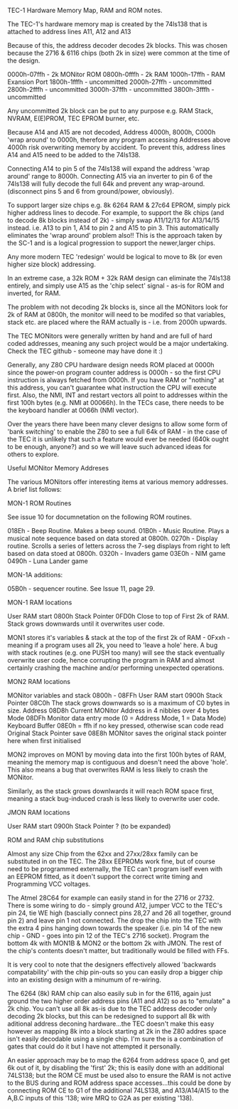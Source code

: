 TEC-1 Hardware Memory Map, RAM and ROM notes.

The TEC-1's hardware memory map is created by the 74ls138 that is attached to address lines A11, A12 and A13

Because of this, the address decoder decodes 2k blocks. This was chosen because the 2716 & 6116 chips (both 2k in size) were common at the time of the design.

0000h-07ffh	-	2k MONitor ROM
0800h-0fffh -	2k RAM
1000h-17ffh -	RAM Exansion Port
1800h-1fffh	-	uncommitted
2000h-27ffh -	uncommitted	
2800h-2fffh -	uncommitted
3000h-37ffh	-	uncommitted
3800h-3fffh -	uncommitted

Any uncommitted 2k block can be put to any purpose e.g. RAM Stack, NVRAM, E(E)PROM, TEC EPROM burner, etc.

Because A14 and A15 are not decoded, Address 4000h, 8000h, C000h 'wrap around' to 0000h, therefore any program accessing Addresses above 4000h risk overwriting memory by accident. To prevent this, address lines A14 and A15 need to be added to the 74ls138.

Connecting A14 to pin 5 of the 74ls138 will expand the address 'wrap around' range to 8000h. Connecting A15 via an inverter to pin 6 of the 74ls138 will fully decode the full 64k and prevent any wrap-around. (disconnect pins 5 and 6 from ground/power, obviously).

To support larger size chips e.g. 8k 6264 RAM & 27c64 EPROM, simply pick higher address lines to decode. For example, to support the 8k chips (and to decode 8k blocks instead of 2k) - simply swap A11/12/13 for A13/14/15 instead. i.e. A13 to pin 1, A14 to pin 2 and A15 to pin 3. This automatically eliminates the 'wrap around' problem also!! This is the approach taken by the SC-1 and is a logical progression to support the newer,larger chips.

Any more modern TEC 'redesign' would be logical to move to 8k (or even higher size block) addressing.

In an extreme case, a 32k ROM + 32k RAM design can eliminate the 74ls138 entirely, and simply use A15 as the 'chip select' signal - as-is for ROM and inverted, for RAM.

The problem with not decoding 2k blocks is, since all the MONitors look for 2k of RAM at 0800h, the monitor will need to be modifed so that variables, stack etc. are placed where the RAM actually is - i.e. from 2000h upwards.

The TEC MONitors were generally written by hand and are full of hard coded addresses, meaning any such project would be a major undertaking. Check the TEC github - someone may have done it :)



Generally, any Z80 CPU hardware design needs ROM placed at 0000h since the power-on program counter address is 0000h - so the first CPU instruction is always fetched from 0000h. If you have RAM or "nothing" at this address, you can't guarantee what instruction the CPU will execute first. Also, the NMI, INT and restart vectors all point to addresses within the first 100h bytes (e.g. NMI at 00066h). In the TECs case, there needs to be the keyboard handler at 0066h (NMI vector).


Over the years there have been many clever designs to allow some form of 'bank switching' to enable the Z80 to see a full 64k of RAM - in the case of the TEC it is unlikely that such a feature would ever be needed (640k ought to be enough, anyone?) and so we will leave such advanced ideas for others to explore.




Useful MONitor Memory Addreses

The various MONitors offer interesting items at various memory addresses. A brief list follows:



MON-1 ROM Routines

See issue 10 for documnetation on the following ROM routines.

018Eh	- Beep Routine. Makes a beep sound.
01B0h 	- Music Routine. Plays a musical note sequence based on data stored at 0800h.
0270h	- Display routine. Scrolls a series of letters across the 7-seg displays from right to left based on data stoed at 0800h.
0320h	- Invaders game
03E0h 	- NIM game
0490h	- Luna Lander game

MON-1A additions:

05B0h	- sequencer routine. See Issue 11, page 29.



MON-1 RAM locations

User RAM start				0800h
Stack Pointer				0FD0h	Close to top of First 2k of RAM. Stack grows downwards until it overwrites user code.

MON1 stores it's variables & stack at the top of the first 2k of RAM - 0Fxxh - meaning if a program uses all 2k, you need to 'leave a hole' here. A bug with stack routines (e.g. one PUSH too many) will see the stack eventually overwrite user code, hence corrupting the program in RAM and almost certainly crashing the machine and/or performing unexpected operations.



MON2 RAM locations

MONitor variables and stack 0800h - 08FFh
User RAM start				0900h
Stack Pointer				08C0h	The stack grows downwards so is a maximum of C0 bytes in size.
Address						08D8h	Current MONitor Address in 4 nibbles over 4 bytes
Mode	           			08DFh	Monitor data entry mode (0 = Address Mode, 1 = Data Mode)
Keyboard Buffer				08E0h	= ffh if no key pressed, otherwise scan code read
Original Stack Pointer save	08E8h	MONitor saves the original stack pointer here when first initialised

MON2 improves on MON1 by moving data into the first 100h bytes of RAM, meaning the memory map is contiguous and doesn't need the above 'hole'. This also means a bug that overwrites RAM is less likely to crash the MONitor.

Similarly, as the stack grows downlwards it will reach ROM space first, meaning a stack bug-induced crash is less likely to overwrite user code.


JMON RAM locations

User RAM start	0900h
Stack Pointer	?
(to be expanded)


ROM and RAM chip substitutions

Almost any size Chip from the 62xx and 27xx/28xx family can be substituted in on the TEC. The 28xx EEPROMs work fine, but of course need to be programmed externally, the TEC can't program iself even with an EEPROM fitted, as it doen't support the correct write timing and Programming VCC voltages.

The Atmel 28C64 for example can easily stand in for the 2716 or 2732. There is some wiring to do - simply ground A12, jumper VCC to the TEC's pin 24, tie WE high (bascially connect pins 28,27 and 26 all together, ground pin 2) and leave pin 1 not connected. The drop the chip into the TEC with the extra 4 pins hanging down towards the speaker (i.e. pin 14 of the new chip - GND - goes into pin 12 of the TEC's 2716 socket). Program the bottom 4k with MON1B & MON2 or the bottom 2k with JMON. The rest of the chip's contents doesn't matter, but traditionally would be filled with FFs.

It is very cool to note that the designers effectively allowed 'backwards compatability' with the chip pin-outs so you can easily drop a bigger chip into an existing design with a minumum of re-wiring.

The 6264 (8k) RAM chip can also easily sub in for the 6116, again just ground the two higher order address pins (A11 and A12) so as to "emulate" a 2k chip. You can't use all 8k as-is due to the TEC address decoder only decoding 2k blocks, but this can be redesigned to support all 8k with aditional address deconing hardware...the TEC doesn't make this easy however as mapping 8k into a block starting at 2k in the Z80 addres space isn't easily decodable using a single chip. I'm sure the is a combination of gates that could do it but I have not attempted it personally.

An easier approach may be to map the 6264 from address space 0, and get 6k out of it, by disabling the 'first' 2k; this is easily done with an additional 74LS138; but the ROM CE must be used also to ensure the RAM is not active to the BUS during and ROM address space accesses...this could be done by connecting ROM CE to G1 of the additional 74LS138, and A13/A14/A15 to the A,B.C inputs of this '138; wire MRQ to G2A as per existing '138).

